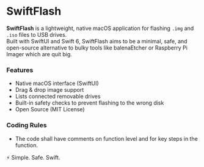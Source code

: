 # SwiftFlash

**SwiftFlash** is a lightweight, native macOS application for flashing `.img` and `.iso` files to USB drives.  
Built with SwiftUI and Swift 6, SwiftFlash aims to be a minimal, safe, and open-source alternative to bulky tools like balenaEtcher or Raspberry Pi Imager which are quit big.



### Features
- Native macOS interface (SwiftUI)
- Drag & drop image support
- Lists connected removable drives
- Built-in safety checks to prevent flashing to the wrong disk
- Open Source (MIT License)


### Coding Rules
- The code shall have comments on function level and for key steps in the function. 

⚡️ Simple. Safe. Swift.
